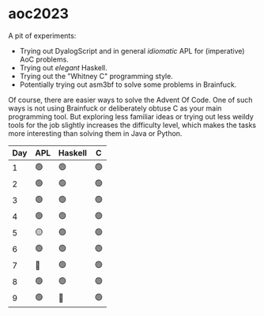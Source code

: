 # aoc2023

A pit of experiments:
- Trying out DyalogScript and in general *idiomatic* APL for (imperative) AoC problems.
- Trying out *elegant* Haskell.
- Trying out the "Whitney C" programming style.
- Potentially trying out asm3bf to solve some problems in Brainfuck.

Of course, there are easier ways to solve the Advent Of Code. One of such ways is not using Brainfuck or deliberately obtuse C as your main programming tool. But exploring less familiar ideas or trying out less weildy tools for the job slightly increases the difficulty level, which makes the tasks more interesting than solving them in Java or Python.

| Day | APL | Haskell | C |
|-----|-----|---------|---|
|  1  | 🟢  | 🟢      | 🟢|
|  2  | 🟢  | 🟢      | 🟢|
|  3  | 🟢  | 🟢      | 🟢|
|  4  | 🟢  | 🟢      | 🟢|
|  5  | 🟡  | 🟢      | 🟢|
|  6  | 🟢  | 🟢      | 🟢|
|  7  | 🔴  | 🟢      | 🟢|
|  8  | 🟢  | 🟢      | 🟢|
|  9  | 🟢  | 🔴      | 🟢|